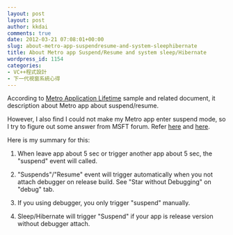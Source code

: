 ```yaml
---
layout: post
layout: post
author: kkdai
comments: true
date: 2012-03-21 07:08:01+00:00
slug: about-metro-app-suspendresume-and-system-sleephibernate
title: About Metro app Suspend/Resume and system sleep/Hibernate
wordpress_id: 1154
categories:
- VC++程式設計
- 下一代視窗系統心得
---
```


According to [Metro Application Lifetime](http://msdn.microsoft.com/en-us/library/windows/apps/hh464925.aspx) sample and related document, it description about Metro app about suspend/resume.

 

However, I also find I could not make my Metro app enter suspend mode, so I try to figure out some answer from MSFT forum. Refer [here](http://social.msdn.microsoft.com/Forums/en-US/toolsforwinapps/thread/9a6f9c1b-49ea-485b-9f2b-6cce840d84b5/) and [here](http://social.msdn.microsoft.com/Forums/en-US/winappswithnativecode/thread/4ebbc7f1-2f1c-4622-9871-a5f89ff7ef35/?prof=required).

 

Here is my summary for this:

 

  
  1. When leave app about 5 sec or trigger another app about 5 sec, the "suspend" event will called. 
   
  2. "Suspends"/"Resume" event will trigger automatically when you not attach debugger on release build. See "Star without Debugging" on "debug" tab. 
   
  3. If you using debugger, you only trigger "suspend" manually. 
   
  4. Sleep/Hibernate will trigger "Suspend" if your app is release version without debugger attach. 
